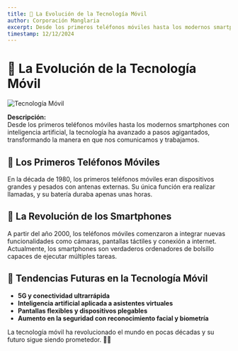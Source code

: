 ```yaml
---
title: 📱 La Evolución de la Tecnología Móvil
author: Corporación Manglaria
excerpt: Desde los primeros teléfonos móviles hasta los modernos smartphones con inteligencia artificial, la tecnología ha avanzado a pasos agigantados, transformando la manera en que nos comunicamos y trabajamos.
timestamp: 12/12/2024
---
```


# 📱 La Evolución de la Tecnología Móvil  
![Tecnología Móvil](https://source.unsplash.com/800x400/?technology,smartphone)  

**Descripción:**  
Desde los primeros teléfonos móviles hasta los modernos smartphones con inteligencia artificial, la tecnología ha avanzado a pasos agigantados, transformando la manera en que nos comunicamos y trabajamos.  

## 📡 Los Primeros Teléfonos Móviles  
En la década de 1980, los primeros teléfonos móviles eran dispositivos grandes y pesados con antenas externas. Su única función era realizar llamadas, y su batería duraba apenas unas horas.  

## 📱 La Revolución de los Smartphones  
A partir del año 2000, los teléfonos móviles comenzaron a integrar nuevas funcionalidades como cámaras, pantallas táctiles y conexión a internet. Actualmente, los smartphones son verdaderos ordenadores de bolsillo capaces de ejecutar múltiples tareas.  

## 🚀 Tendencias Futuras en la Tecnología Móvil  
- **5G y conectividad ultrarrápida**  
- **Inteligencia artificial aplicada a asistentes virtuales**  
- **Pantallas flexibles y dispositivos plegables**  
- **Aumento en la seguridad con reconocimiento facial y biometría**  

La tecnología móvil ha revolucionado el mundo en pocas décadas y su futuro sigue siendo prometedor. 📲✨  